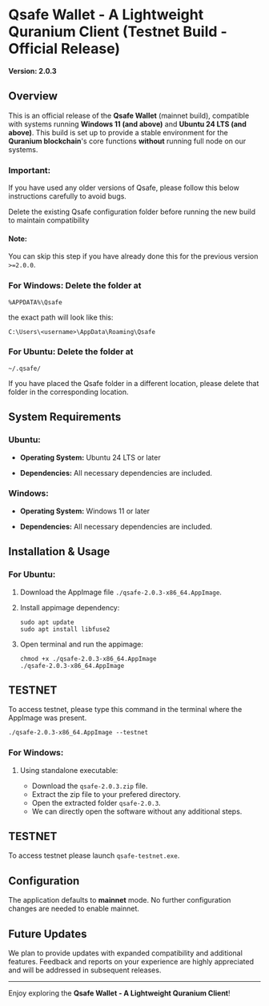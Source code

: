 # Qsafe Wallet - A Lightweight Quranium Client (Testnet Build - Official Release)

**Version: 2.0.3**

## Overview
This is an official release of the **Qsafe Wallet** (mainnet build), compatible with systems running **Windows 11 (and above)** and **Ubuntu 24 LTS (and above)**. This build is set up to provide a stable environment for the **Quranium blockchain**'s core functions **without** running full node on our systems.

### Important: 
If you have used any older versions of Qsafe, please follow this below instructions carefully to avoid bugs.

Delete the existing Qsafe configuration folder before running the new build to maintain compatibility

#### Note:
You can skip this step if you have already done this for the previous version `>=2.0.0`.

### For Windows: Delete the folder at
```
%APPDATA%\Qsafe
```
the exact path will look like this:
```
C:\Users\<username>\AppData\Roaming\Qsafe
```

### For Ubuntu: Delete the folder at
```
~/.qsafe/
```
If you have placed the Qsafe folder in a different location, please delete that folder in the corresponding location.

## System Requirements

### Ubuntu:
* **Operating System:** Ubuntu 24 LTS or later

* **Dependencies:** All necessary dependencies are included.

### Windows:

* **Operating System:** Windows 11 or later

* **Dependencies:** All necessary dependencies are included.

## Installation & Usage

### For Ubuntu:

1. Download the AppImage file `./qsafe-2.0.3-x86_64.AppImage`.

2. Install appimage dependency:

    ```
    sudo apt update
    sudo apt install libfuse2
    ```
3. Open terminal and run the appimage:
    ```
    chmod +x ./qsafe-2.0.3-x86_64.AppImage
    ./qsafe-2.0.3-x86_64.AppImage
    ```

## TESTNET
To access testnet, please type this command in the terminal where the AppImage was present. 
```
./qsafe-2.0.3-x86_64.AppImage --testnet
```

### For Windows:

1. Using standalone executable:

    * Download the `qsafe-2.0.3.zip` file.
    * Extract the zip file to your prefered directory.
    * Open the extracted folder `qsafe-2.0.3`.
    * We can directly open the software without any additional steps.

## TESTNET
To access testnet please launch `qsafe-testnet.exe`.

## Configuration
The application defaults to **mainnet** mode. 
No further configuration changes are needed to enable mainnet.

## Future Updates
We plan to provide updates with expanded compatibility and additional features. Feedback and reports on your experience are highly appreciated and will be addressed in subsequent releases.

----
Enjoy exploring the **Qsafe Wallet - A Lightweight Quranium Client**!
